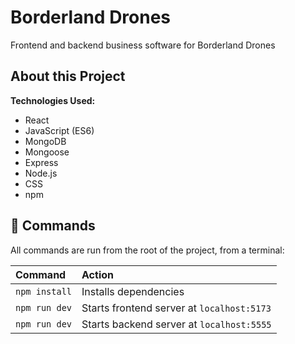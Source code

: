 # Borderland Drones

Frontend and backend business software for Borderland Drones

<!-- Check it out: [Adam's Portfolio](https://adamgonzales.netlify.app/) -->

## About this Project

**Technologies Used:**

- React
- JavaScript (ES6)
- MongoDB
- Mongoose
- Express
- Node.js
- CSS
- npm

<!-- [Figma design file](https://www.figma.com/file/uMRRCvFNkalcPhBOtRyqXX/Portfolio-v2.5?node-id=2%3A3) -->

<!-- Deployed via [netlify](https://www.netlify.com/) -->

## 🧞 Commands

All commands are run from the root of the project, from a terminal:

| Command       | Action                                     |
| :------------ | :----------------------------------------- |
| `npm install` | Installs dependencies                      |
| `npm run dev` | Starts frontend server at `localhost:5173` |
| `npm run dev` | Starts backend server at `localhost:5555`  |

<!-- ## 🚀 Deployment

| Command             | Action                                       |
| :------------------ | :------------------------------------------- |
| `npm run build`     | Build your production site to `./dist/`      |
| `npm run preview`   | Preview your build locally, before deploying |
| `ntl deploy`        | Deploy to a unique preview URL               |
| `ntl deploy --prod` | Deploy the site into production              | -->
